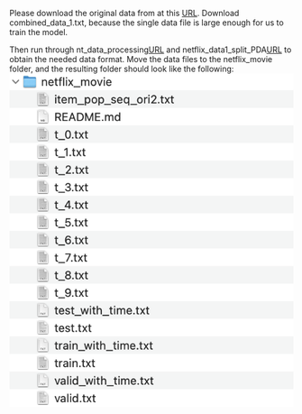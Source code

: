 Please download the original data from at this [URL](https://www.kaggle.com/datasets/netflix-inc/netflix-prize-data/data). Download combined_data_1.txt, because the single data file is large enough for us to train the model.

Then run through nt_data_processing[URL](https://github.com/bettygong/DSC180B-popularity-bias-in-Netflix-dataset/tree/main/PDA/data) and netflix_data1_split_PDA[URL](https://github.com/bettygong/DSC180B-popularity-bias-in-Netflix-dataset/tree/main/PDA/data) to obtain the needed data format. Move the data files to the netflix_movie folder, and the resulting folder should look like the following: 
![image](folder_snapshot.png)
